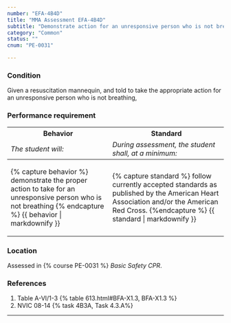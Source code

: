 ```yaml
---
number: "EFA-4B4D"
title: "MMA Assessment EFA-4B4D"
subtitle: "Demonstrate action for an unresponsive person who is not breathing"
category: "Common"
status: ""
cnum: "PE-0031"

---
```

### Condition

Given a resuscitation mannequin, and told to take the appropriate action for an unresponsive person who is not breathing,

### Performance requirement 

<table width='100%' class='Guidelines'>
 <thead>
 <tr>
     <th class='thirty'>Behavior</th>
     <th class='seventy'>Standard</th>
 </tr>
 <tr>
     <td><em>The student will:</em></td>
     <td><em>During assessment, the student shall, at a minimum:</em></td>
 </tr>
 </thead>
 <tbody>
 

<tr><td>

{% capture behavior %}
demonstrate the proper action to take for an unresponsive person who is not breathing
{% endcapture %}
{{ behavior | markdownify }}

</td><td>

{% capture standard %}
follow currently accepted standards as published by the American Heart Association and/or the American Red Cross.
{%endcapture %}
{{ standard | markdownify }}

</td></tr>



 </tbody>
 </table>

### Location

Assessed in  {% course  PE-0031 %}  *Basic Safety CPR*.

### References

1.  Table A-VI/1-3 {% table 613.html#BFA-X1.3, BFA-X1.3 %}
1.  NVIC 08-14 {% task 4B3A, Task 4.3.A%}

***

